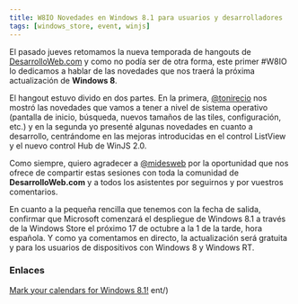 ```yaml
---
title: W8IO Novedades en Windows 8.1 para usuarios y desarrolladores
tags: [windows_store, event, winjs]
---
```

El pasado jueves retomamos la nueva temporada de hangouts de [DesarrolloWeb.com](http://www.desarrolloweb.com/) y como no podía ser de otra forma, este primer #W8IO lo dedicamos a hablar de las novedades que nos traerá la próxima actualización de **Windows 8**.

El hangout estuvo divido en dos partes. En la primera, [@tonirecio](http://www.twitter.com/tonirecio) nos mostró las novedades que vamos a tener a nivel de sistema operativo (pantalla de inicio, búsqueda, nuevos tamaños de las tiles, configuración, etc.) y en la segunda yo presenté algunas novedades en cuanto a desarrollo, centrándome en las mejoras introducidas en el control ListView y el nuevo control Hub de WinJS 2.0.

Como siempre, quiero agradecer a [@midesweb](http://www.twitter.com/midesweb) por la oportunidad que nos ofrece de compartir estas sesiones con toda la comunidad de **DesarrolloWeb.com** y a todos los asistentes por seguirnos y por vuestros comentarios.

En cuanto a la pequeña rencilla que tenemos con la fecha de salida, confirmar que Microsoft comenzará el despliegue de Windows 8.1 a través de la Windows Store el próximo 17 de octubre a la 1 de la tarde, hora española. Y como ya comentamos en directo, la actualización será gratuita y para los usuarios de dispositivos con Windows 8 y Windows RT.

### Enlaces

[Mark your calendars for Windows 8.1!](http://blogs.windows.com/windows/b/bloggingwindows/archive/2013/08/14/mark-your-calendars-for-windows-8-1.aspx)
ent/)

